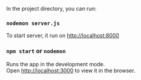 In the project directory, you can run:

### `nodemon server.js`

To start server, it run on [http://localhost:8000](http://localhost:8000)

### `npm start` or `nodemon`

Runs the app in the development mode.<br />
Open [http://localhost:3000](http://localhost:3000) to view it in the browser.

